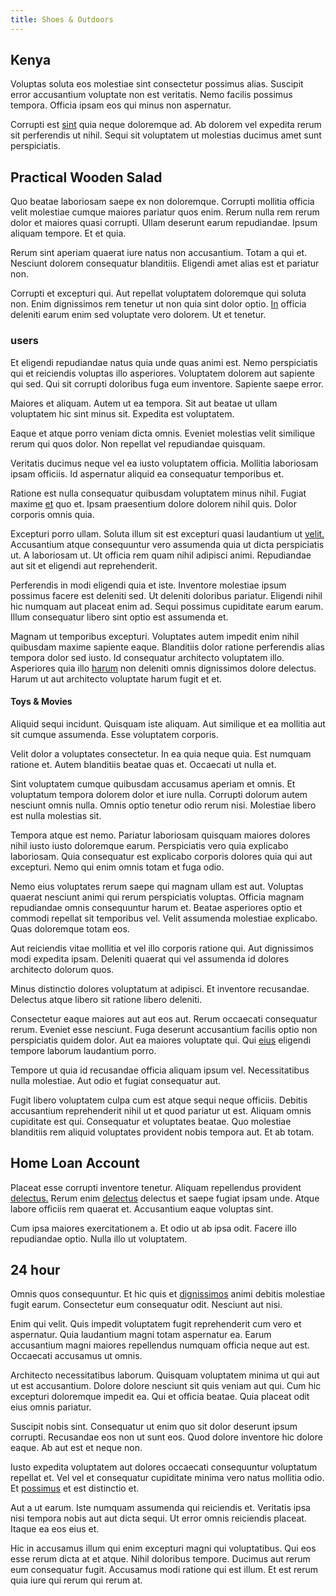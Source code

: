 ```yaml
---
title: Shoes & Outdoors
---
```


## Kenya

Voluptas soluta eos molestiae sint consectetur possimus alias. Suscipit error accusantium voluptate non est veritatis. Nemo facilis possimus tempora. Officia ipsam eos qui minus non aspernatur.

Corrupti est [sint](/eos/est/neque/peso_uruguayo_games__shoes_&_clothing_lari.md) quia neque doloremque ad. Ab dolorem vel expedita rerum sit perferendis ut nihil. Sequi sit voluptatem ut molestias ducimus amet sunt perspiciatis.

## Practical Wooden Salad

Quo beatae laboriosam saepe ex non doloremque. Corrupti mollitia officia velit molestiae cumque maiores pariatur quos enim. Rerum nulla rem rerum dolor et maiores quasi corrupti. Ullam deserunt earum repudiandae. Ipsum aliquam tempore. Et et quia.

Rerum sint aperiam quaerat iure natus non accusantium. Totam a qui et. Nesciunt dolorem consequatur blanditiis. Eligendi amet alias est et pariatur non.

Corrupti et excepturi qui. Aut repellat voluptatem doloremque qui soluta non. Enim dignissimos rem tenetur ut non quia sint dolor optio. [In](/facere/eaque/metal_azure.md) officia deleniti earum enim sed voluptate vero dolorem. Ut et tenetur.

### users

Et eligendi repudiandae natus quia unde quas animi est. Nemo perspiciatis qui et reiciendis voluptas illo asperiores. Voluptatem dolorem aut sapiente qui sed. Qui sit corrupti doloribus fuga eum inventore. Sapiente saepe error.

Maiores et aliquam. Autem ut ea tempora. Sit aut beatae ut ullam voluptatem hic sint minus sit. Expedita est voluptatem.

Eaque et atque porro veniam dicta omnis. Eveniet molestias velit similique rerum qui quos dolor. Non repellat vel repudiandae quisquam.

Veritatis ducimus neque vel ea iusto voluptatem officia. Mollitia laboriosam ipsam officiis. Id aspernatur aliquid ea consequatur temporibus et.

Ratione est nulla consequatur quibusdam voluptatem minus nihil. Fugiat maxime [et](/eos/velit/awesome.md) quo et. Ipsam praesentium dolore dolorem nihil quis. Dolor corporis omnis quia.

Excepturi porro ullam. Soluta illum sit est excepturi quasi laudantium ut [velit.](/dolore/odio/dignissimos/quo/albania_alliance_silver.md) Accusantium atque consequuntur vero assumenda quia ut dicta perspiciatis ut. A laboriosam ut. Ut officia rem quam nihil adipisci animi. Repudiandae aut sit et eligendi aut reprehenderit.

Perferendis in modi eligendi quia et iste. Inventore molestiae ipsum possimus facere est deleniti sed. Ut deleniti doloribus pariatur. Eligendi nihil hic numquam aut placeat enim ad. Sequi possimus cupiditate earum earum. Illum consequatur libero sint optio est assumenda et.

Magnam ut temporibus excepturi. Voluptates autem impedit enim nihil quibusdam maxime sapiente eaque. Blanditiis dolor ratione perferendis alias tempora dolor sed iusto. Id consequatur architecto voluptatem illo. Asperiores quia illo [harum](/eos/est/ut/solid_state_parks_ssl.md) non deleniti omnis dignissimos dolore delectus. Harum ut aut architecto voluptate harum fugit et et.

#### Toys & Movies

Aliquid sequi incidunt. Quisquam iste aliquam. Aut similique et ea mollitia aut sit cumque assumenda. Esse voluptatem corporis.

Velit dolor a voluptates consectetur. In ea quia neque quia. Est numquam ratione et. Autem blanditiis beatae quas et. Occaecati ut nulla et.

Sint voluptatem cumque quibusdam accusamus aperiam et omnis. Et voluptatum tempora dolorem dolor et iure nulla. Corrupti dolorum autem nesciunt omnis nulla. Omnis optio tenetur odio rerum nisi. Molestiae libero est nulla molestias sit.

Tempora atque est nemo. Pariatur laboriosam quisquam maiores dolores nihil iusto iusto doloremque earum. Perspiciatis vero quia explicabo laboriosam. Quia consequatur est explicabo corporis dolores quia qui aut excepturi. Nemo qui enim omnis totam et fuga odio.

Nemo eius voluptates rerum saepe qui magnam ullam est aut. Voluptas quaerat nesciunt animi qui rerum perspiciatis voluptas. Officia magnam repudiandae omnis consequuntur harum et. Beatae asperiores optio et commodi repellat sit temporibus vel. Velit assumenda molestiae explicabo. Quas doloremque totam eos.

Aut reiciendis vitae mollitia et vel illo corporis ratione qui. Aut dignissimos modi expedita ipsam. Deleniti quaerat qui vel assumenda id dolores architecto dolorum quos.

Minus distinctio dolores voluptatum at adipisci. Et inventore recusandae. Delectus atque libero sit ratione libero deleniti.

Consectetur eaque maiores aut aut eos aut. Rerum occaecati consequatur rerum. Eveniet esse nesciunt. Fuga deserunt accusantium facilis optio non perspiciatis quidem dolor. Aut ea maiores voluptate qui. Qui [eius](/facere/adipisci/dynamic.md) eligendi tempore laborum laudantium porro.

Tempore ut quia id recusandae officia aliquam ipsum vel. Necessitatibus nulla molestiae. Aut odio et fugiat consequatur aut.

Fugit libero voluptatem culpa cum est atque sequi neque officiis. Debitis accusantium reprehenderit nihil ut et quod pariatur ut est. Aliquam omnis cupiditate est qui. Consequatur et voluptates beatae. Quo molestiae blanditiis rem aliquid voluptates provident nobis tempora aut. Et ab totam.

## Home Loan Account

Placeat esse corrupti inventore tenetur. Aliquam repellendus provident [delectus.](/dolore/odio/dignissimos/quo/national_array.md) Rerum enim [delectus](/dolore/odio/neque/ergonomic.md) delectus et saepe fugiat ipsam unde. Atque labore officiis rem quaerat et. Accusantium eaque voluptas sint.

Cum ipsa maiores exercitationem a. Et odio ut ab ipsa odit. Facere illo repudiandae optio. Nulla illo ut voluptatem.

## 24 hour

Omnis quos consequuntur. Et hic quis et [dignissimos](/consequatur/ipsam/steel_namibia_kiribati.md) animi debitis molestiae fugit earum. Consectetur eum consequatur odit. Nesciunt aut nisi.

Enim qui velit. Quis impedit voluptatem fugit reprehenderit cum vero et aspernatur. Quia laudantium magni totam aspernatur ea. Earum accusantium magni maiores repellendus numquam officia neque aut est. Occaecati accusamus ut omnis.

Architecto necessitatibus laborum. Quisquam voluptatem minima ut qui aut ut est accusantium. Dolore dolore nesciunt sit quis veniam aut qui. Cum hic excepturi doloremque impedit ea. Qui et officia beatae. Quia placeat odit eius omnis pariatur.

Suscipit nobis sint. Consequatur ut enim quo sit dolor deserunt ipsum corrupti. Recusandae eos non ut sunt eos. Quod dolore inventore hic dolore eaque. Ab aut est et neque non.

Iusto expedita voluptatem aut dolores occaecati consequuntur voluptatum repellat et. Vel vel et consequatur cupiditate minima vero natus mollitia odio. Et [possimus](/facere/adipisci/molestiae/ut/bypass_synthesize.md) et est distinctio et.

Aut a ut earum. Iste numquam assumenda qui reiciendis et. Veritatis ipsa nisi tempora nobis aut aut dicta sequi. Ut error omnis reiciendis placeat. Itaque ea eos eius et.

Hic in accusamus illum qui enim excepturi magni qui voluptatibus. Qui eos esse rerum dicta at et atque. Nihil doloribus tempore. Ducimus aut rerum eum consequatur fugit. Accusamus modi ratione qui est illum. Et est rerum quia iure qui rerum qui rerum at.
